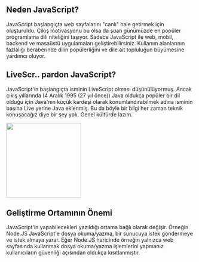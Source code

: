 ## Neden JavaScript?

JavaScript başlangıçta web sayfalarını "canlı" hale getirmek için oluşturuldu. Çıkış motivasyonu bu olsa da şuan günümüzde en popüler programlama dili niteliğini taşıyor. Sadece JavaScript ile web, mobil, backend ve masaüstü uygulamaları geliştirebilirsiniz. Kullanım alanlarının fazlalığı beraberinde dilin popülerliğini ve dile ait topluluğun büyümesine yardımcı oluyor.

## LiveScr.. pardon JavaScript?

JavaScript'in başlangıçta isminin LiveScript olması düşünülüyormuş. Ancak çıkış yıllarında (4 Aralık 1995 (27 yıl önce)) Java oldukça popüler bir dil olduğu için Java'nın küçük kardeşi olarak konumlandırabilmek adına isminin başına Live yerine Java eklenmiş. Bu da böyle bir bilgi her zaman teknik konuşacağız diye bir şey yok. Genel kültürde lazım.

<img src="https://github.com/DogukanSakin/ModernJavaScriptNotlariTurkce/assets/86911611/754470e3-bfad-48ff-a760-6996a40f512d" width="200" height="200"></img>

## Geliştirme Ortamının Önemi

JavaScript'in yapabilecekleri yazıldığı ortama bağlı olarak değişir. Örneğin Node.JS JavaScript'e dosya okuma/yazma, bir sunucuya istek göndermeye ve istek almaya yarar. Eğer Node.JS haricinde örneğin yalnızca web sayfasında  kullanmak dosya okuma/yazma işlemlerini yapmanız kullanıcıların güvenliği açısından oldukça kısıtlanmıştır.


